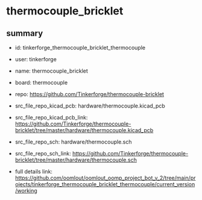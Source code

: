 # thermocouple_bricklet
 
## summary 
* id: tinkerforge_thermocouple_bricklet_thermocouple
* user: tinkerforge
* name: thermocouple_bricklet
* board: thermocouple
* repo: https://github.com/Tinkerforge/thermocouple-bricklet
* src_file_repo_kicad_pcb: hardware/thermocouple.kicad_pcb
* src_file_repo_kicad_pcb_link: https://github.com/Tinkerforge/thermocouple-bricklet/tree/master/hardware/thermocouple.kicad_pcb


* src_file_repo_sch: hardware/thermocouple.sch
* src_file_repo_sch_link: https://github.com/Tinkerforge/thermocouple-bricklet/tree/master/hardware/thermocouple.sch
* full details link: https://github.com/oomlout/oomlout_oomp_project_bot_v_2/tree/main/projects/tinkerforge_thermocouple_bricklet_thermocouple/current_version/working  







